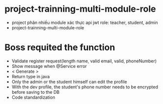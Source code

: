 # project-trainning-multi-module-role

- project phân nhiều module xác thực api jwt role: teacher, student, admin
- project-trainning-multi-module-role

# Boss requited the function

- Validate register request(length name, valid email, valid, phoneNumber)
- Show message when @Service error
- < Generate >
- Return type in java
- Only the admin or the student himself can edit the profile
- With the dev profile, the student's phone number needs to be encrypted before saving to the DB
- Code standardization




